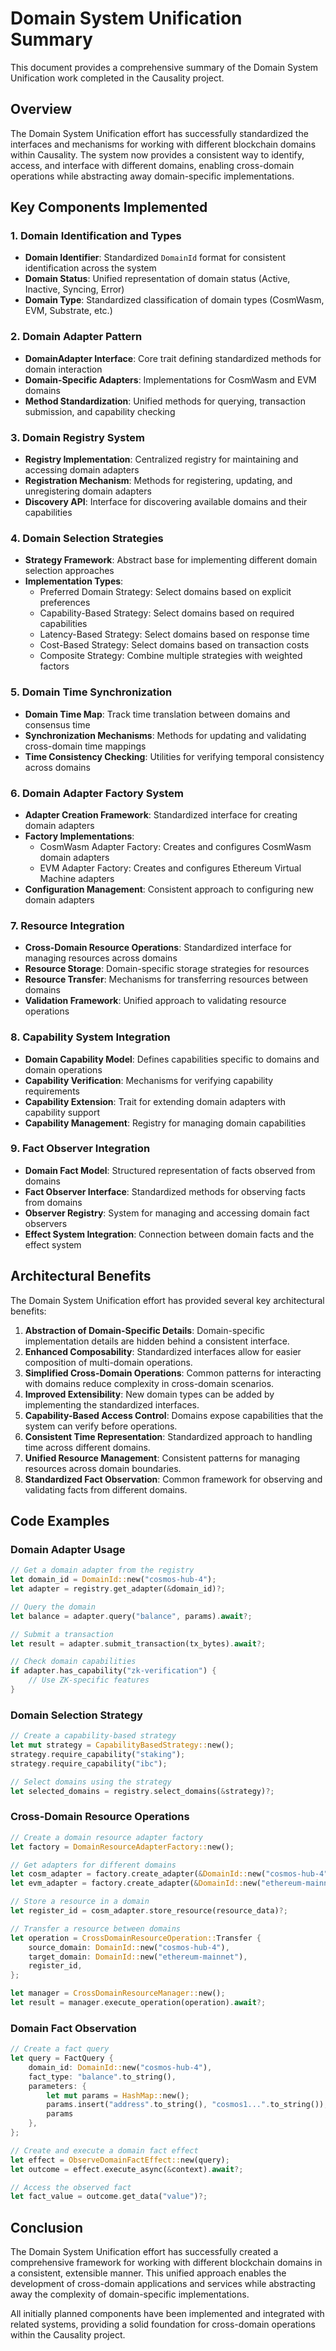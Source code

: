 # Domain System Unification Summary

This document provides a comprehensive summary of the Domain System Unification work completed in the Causality project.

## Overview

The Domain System Unification effort has successfully standardized the interfaces and mechanisms for working with different blockchain domains within Causality. The system now provides a consistent way to identify, access, and interface with different domains, enabling cross-domain operations while abstracting away domain-specific implementations.

## Key Components Implemented

### 1. Domain Identification and Types

- **Domain Identifier**: Standardized `DomainId` format for consistent identification across the system
- **Domain Status**: Unified representation of domain status (Active, Inactive, Syncing, Error)
- **Domain Type**: Standardized classification of domain types (CosmWasm, EVM, Substrate, etc.)

### 2. Domain Adapter Pattern

- **DomainAdapter Interface**: Core trait defining standardized methods for domain interaction
- **Domain-Specific Adapters**: Implementations for CosmWasm and EVM domains
- **Method Standardization**: Unified methods for querying, transaction submission, and capability checking

### 3. Domain Registry System

- **Registry Implementation**: Centralized registry for maintaining and accessing domain adapters
- **Registration Mechanism**: Methods for registering, updating, and unregistering domain adapters
- **Discovery API**: Interface for discovering available domains and their capabilities

### 4. Domain Selection Strategies

- **Strategy Framework**: Abstract base for implementing different domain selection approaches
- **Implementation Types**:
  - Preferred Domain Strategy: Select domains based on explicit preferences
  - Capability-Based Strategy: Select domains based on required capabilities
  - Latency-Based Strategy: Select domains based on response time
  - Cost-Based Strategy: Select domains based on transaction costs
  - Composite Strategy: Combine multiple strategies with weighted factors

### 5. Domain Time Synchronization

- **Domain Time Map**: Track time translation between domains and consensus time
- **Synchronization Mechanisms**: Methods for updating and validating cross-domain time mappings
- **Time Consistency Checking**: Utilities for verifying temporal consistency across domains

### 6. Domain Adapter Factory System

- **Adapter Creation Framework**: Standardized interface for creating domain adapters
- **Factory Implementations**:
  - CosmWasm Adapter Factory: Creates and configures CosmWasm domain adapters
  - EVM Adapter Factory: Creates and configures Ethereum Virtual Machine adapters
- **Configuration Management**: Consistent approach to configuring new domain adapters

### 7. Resource Integration

- **Cross-Domain Resource Operations**: Standardized interface for managing resources across domains
- **Resource Storage**: Domain-specific storage strategies for resources
- **Resource Transfer**: Mechanisms for transferring resources between domains
- **Validation Framework**: Unified approach to validating resource operations

### 8. Capability System Integration

- **Domain Capability Model**: Defines capabilities specific to domains and domain operations
- **Capability Verification**: Mechanisms for verifying capability requirements
- **Capability Extension**: Trait for extending domain adapters with capability support
- **Capability Management**: Registry for managing domain capabilities

### 9. Fact Observer Integration

- **Domain Fact Model**: Structured representation of facts observed from domains
- **Fact Observer Interface**: Standardized methods for observing facts from domains
- **Observer Registry**: System for managing and accessing domain fact observers
- **Effect System Integration**: Connection between domain facts and the effect system

## Architectural Benefits

The Domain System Unification effort has provided several key architectural benefits:

1. **Abstraction of Domain-Specific Details**: Domain-specific implementation details are hidden behind a consistent interface.
2. **Enhanced Composability**: Standardized interfaces allow for easier composition of multi-domain operations.
3. **Simplified Cross-Domain Operations**: Common patterns for interacting with domains reduce complexity in cross-domain scenarios.
4. **Improved Extensibility**: New domain types can be added by implementing the standardized interfaces.
5. **Capability-Based Access Control**: Domains expose capabilities that the system can verify before operations.
6. **Consistent Time Representation**: Standardized approach to handling time across different domains.
7. **Unified Resource Management**: Consistent patterns for managing resources across domain boundaries.
8. **Standardized Fact Observation**: Common framework for observing and validating facts from different domains.

## Code Examples

### Domain Adapter Usage

```rust
// Get a domain adapter from the registry
let domain_id = DomainId::new("cosmos-hub-4");
let adapter = registry.get_adapter(&domain_id)?;

// Query the domain
let balance = adapter.query("balance", params).await?;

// Submit a transaction
let result = adapter.submit_transaction(tx_bytes).await?;

// Check domain capabilities
if adapter.has_capability("zk-verification") {
    // Use ZK-specific features
}
```

### Domain Selection Strategy

```rust
// Create a capability-based strategy
let mut strategy = CapabilityBasedStrategy::new();
strategy.require_capability("staking");
strategy.require_capability("ibc");

// Select domains using the strategy
let selected_domains = registry.select_domains(&strategy)?;
```

### Cross-Domain Resource Operations

```rust
// Create a domain resource adapter factory
let factory = DomainResourceAdapterFactory::new();

// Get adapters for different domains
let cosm_adapter = factory.create_adapter(&DomainId::new("cosmos-hub-4"))?;
let evm_adapter = factory.create_adapter(&DomainId::new("ethereum-mainnet"))?;

// Store a resource in a domain
let register_id = cosm_adapter.store_resource(resource_data)?;

// Transfer a resource between domains
let operation = CrossDomainResourceOperation::Transfer {
    source_domain: DomainId::new("cosmos-hub-4"),
    target_domain: DomainId::new("ethereum-mainnet"),
    register_id,
};

let manager = CrossDomainResourceManager::new();
let result = manager.execute_operation(operation).await?;
```

### Domain Fact Observation

```rust
// Create a fact query
let query = FactQuery {
    domain_id: DomainId::new("cosmos-hub-4"),
    fact_type: "balance".to_string(),
    parameters: {
        let mut params = HashMap::new();
        params.insert("address".to_string(), "cosmos1...".to_string());
        params
    },
};

// Create and execute a domain fact effect
let effect = ObserveDomainFactEffect::new(query);
let outcome = effect.execute_async(&context).await?;

// Access the observed fact
let fact_value = outcome.get_data("value")?;
```

## Conclusion

The Domain System Unification effort has successfully created a comprehensive framework for working with different blockchain domains in a consistent, extensible manner. This unified approach enables the development of cross-domain applications and services while abstracting away the complexity of domain-specific implementations.

All initially planned components have been implemented and integrated with related systems, providing a solid foundation for cross-domain operations within the Causality project. 